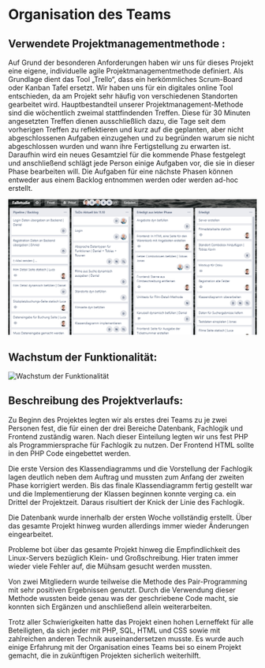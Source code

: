 # Organisation des Teams

## Verwendete Projektmanagementmethode :
Auf Grund der besonderen Anforderungen haben wir uns für dieses Projekt eine eigene, individuelle agile Projektmanagementmethode definiert. Als Grundlage dient das Tool „Trello“, dass ein herkömmliches Scrum-Board oder Kanban Tafel ersetzt. Wir haben uns für ein digitales online Tool entschieden, da am Projekt sehr häufig von verschiedenen Standorten gearbeitet wird. Hauptbestandteil unserer Projektmanagement-Methode sind die wöchentlich zweimal stattfindenden Treffen. Diese für 30 Minuten angesetzten Treffen dienen ausschließlich dazu, die Tage seit dem vorherigen Treffen zu reflektieren und kurz auf die geplanten, aber nicht abgeschlossenen Aufgaben einzugehen und zu begründen warum sie nicht abgeschlossen wurden und wann ihre Fertigstellung zu erwarten ist. Daraufhin wird ein neues Gesamtziel für die kommende Phase festgelegt und anschließend schlägt jede Person einige Aufgaben vor, die sie in dieser Phase bearbeiten will.
Die Aufgaben für eine nächste Phasen können entweder aus einem Backlog entnommen werden oder werden ad-hoc erstellt.

![Projektmanagement in Trello](Trello.png "Projektmanagement in Trello")

## Wachstum der Funktionalität:

![ Wachstum der Funktionalität](Funktionalität.png " Wachstum der Funktionalität")

## Beschreibung des Projektverlaufs:

Zu Beginn des Projektes legten wir als erstes drei Teams zu je zwei Personen fest, die für einen der drei Bereiche Datenbank, Fachlogik und Frontend zuständig waren. Nach dieser Einteilung legten wir uns fest PHP als Programmiersprache für Fachlogik zu nutzen. Der Frontend HTML sollte in den PHP Code eingebettet werden. 

Die erste Version des Klassendiagramms und die Vorstellung der Fachlogik lagen deutlich neben dem Auftrag und mussten zum Anfang der zweiten Phase korrigiert werden. Bis das finale Klassendiagramm fertig gestellt war und die Implementierung der Klassen beginnen konnte verging ca. ein Drittel der Projektzeit. Daraus risultiert der Knick der Linie des Fachlogik.

Die Datenbank wurde innerhalb der ersten Woche vollständig erstellt. Über das gesamte Projekt hinweg wurden allerdings immer wieder Änderungen eingearbeitet.

Probleme bot über das gesamte Projekt hinweg die Empfindlichkeit des Linux-Servers bezüglich Klein- und Großschreibung. Hier traten immer wieder viele Fehler auf, die Mühsam gesucht werden mussten.

Von zwei Mitgliedern wurde teilweise die Methode des Pair-Programming mit sehr positiven Ergebnissen genutzt. Durch die Verwendung dieser Methode wussten beide genau was der geschriebene Code macht, sie konnten sich Ergänzen und anschließend allein weiterarbeiten. 

Trotz aller Schwierigkeiten hatte das Projekt einen hohen Lerneffekt für alle Beteiligten, da sich jeder mit PHP, SQL, HTML und CSS sowie mit zahlreichen anderen Technik auseinandersetzen musste. Es wurde auch einige Erfahrung mit der Organisation eines Teams bei so einem Projekt gemacht, die in zukünftigen Projekten sicherlich weiterhilft. 

